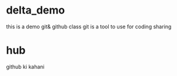 # delta_demo
this is a demo  git&amp; github class 
git is a tool to use for coding sharing 
# hub
github ki kahani
